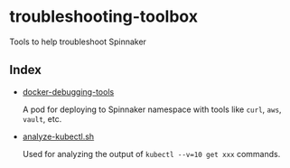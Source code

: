 # troubleshooting-toolbox
Tools to help troubleshoot Spinnaker

## Index

* [docker-debugging-tools](https://github.com/armory/troubleshooting-toolbox/tree/master/docker-debugging-tools)

  A pod for deploying to Spinnaker namespace with tools like `curl`, `aws`, `vault`, etc.

* [analyze-kubectl.sh](https://github.com/armory/troubleshooting-toolbox/blob/master/scripts/analyze-kubectl.sh)

  Used for analyzing the output of `kubectl --v=10 get xxx` commands.
